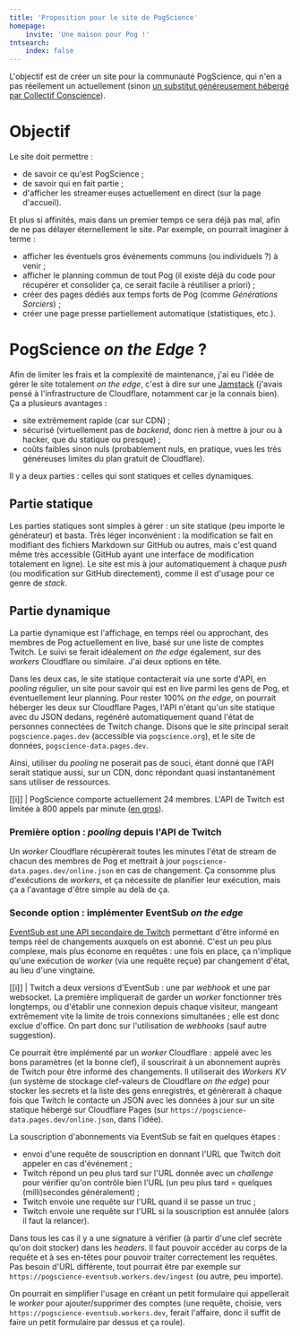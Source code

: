 ```yaml
---
title: 'Proposition pour le site de PogScience'
homepage:
    invite: 'Une maison pour Pog !'
tntsearch:
    index: false
---
```


L'objectif est de créer un site pour la communauté PogScience, qui n'en a pas réellement un actuellement (sinon [un substitut généreusement hébergé par Collectif Conscience](https://collectifconscience.org/pogscience/)).

# Objectif

Le site doit permettre :

- de savoir ce qu'est PogScience ;
- de savoir qui en fait partie ;
- d'afficher les streamer·euses actuellement en direct (sur la page d'accueil).

Et plus si affinités, mais dans un premier temps ce sera déjà pas mal, afin de ne pas délayer éternellement le site. Par exemple, on pourrait imaginer à terme :

- afficher les éventuels gros événements communs (ou individuels ?) à venir ;
- afficher le planning commun de tout Pog (il existe déjà du code pour récupérer et consolider ça, ce serait facile à réutiliser a priori) ;
- créer des pages dédiés aux temps forts de Pog (comme _Générations Sorciers_) ;
- créer une page presse partiellement automatique (statistiques, etc.).

# PogScience _on the Edge_ ?

Afin de limiter les frais et la complexité de maintenance, j'ai eu l'idée de gérer le site totalement _on the edge_, c'est à dire sur une [Jamstack](https://fr.wikipedia.org/wiki/Jamstack) (j'avais pensé à l'infrastructure de Cloudflare, notamment car je la connais bien). Ça a plusieurs avantages : 

- site extrêmement rapide (car sur CDN) ;
- sécurisé (virtuellement pas de _backend_, donc rien à mettre à jour ou à hacker, que du statique ou presque) ;
- coûts faibles sinon nuls (probablement nuls, en pratique, vues les très généreuses limites du plan gratuit de Cloudflare).

Il y a deux parties : celles qui sont statiques et celles dynamiques.

## Partie statique

Les parties statiques sont simples à gérer : un site statique (peu importe le générateur) et basta. Très léger inconvénient : la modification se fait en modifiant des fichiers Markdown sur GitHub ou autres, mais c'est quand même très accessible (GitHub ayant une interface de modification totalement en ligne). Le site est mis à jour automatiquement à chaque _push_ (ou modification sur GitHub directement), comme il est d'usage pour ce genre de _stack_.

## Partie dynamique

La partie dynamique est l'affichage, en temps réel ou approchant, des membres de Pog actuellement en live, basé sur une liste de comptes Twitch. Le suivi se ferait idéalement _on the edge_ également, sur des _workers_ Cloudflare ou similaire. J'ai deux options en tête.

Dans les deux cas, le site statique contacterait via une sorte d'API, en _pooling_ régulier, un site pour savoir qui est en live parmi les gens de Pog, et éventuellement leur planning. Pour rester 100% _on the edge_, on pourrait héberger les deux sur Cloudflare Pages, l'API n'étant qu'un site statique avec du JSON dedans, regénéré automatiquement quand l'état de personnes connectées de Twitch change. Disons que le site principal serait `pogscience.pages.dev` (accessible via `pogscience.org`), et le site de données, `pogscience-data.pages.dev`.

Ainsi, utiliser du _pooling_ ne poserait pas de souci, étant donné que l'API serait statique aussi, sur un CDN, donc répondant quasi instantanément sans utiliser de ressources.

[[i]]
| PogScience comporte actuellement 24 membres. L'API de Twitch est limitée à 800 appels par minute ([en gros](https://dev.twitch.tv/docs/api/guide#twitch-rate-limits)).

### Première option : _pooling_ depuis l'API de Twitch

Un _worker_ Cloudflare récupèrerait toutes les minutes l'état de stream de chacun des membres de Pog et mettrait à jour `pogscience-data.pages.dev/online.json` en cas de changement. Ça consomme plus d'exécutions de _workers_, et ça nécessite de planifier leur exécution, mais ça a l'avantage d'être simple au delà de ça.

### Seconde option : implémenter EventSub _on the edge_

[EventSub est une API secondaire de Twitch](https://dev.twitch.tv/docs/eventsub/handling-webhook-events) permettant d'être informé en temps réel de changements auxquels on est abonné. C'est un peu plus complexe, mais plus économe en requêtes : une fois en place, ça n'implique qu'une exécution de _worker_ (via une requête reçue) par changement d'état, au lieu d'une vingtaine.

[[i]]
| Twitch a deux versions d'EventSub : une par _webhook_ et une par websocket. La première impliquerait de garder un _worker_ fonctionner très longtemps, ou d'établir une connexion depuis chaque visiteur, mangeant extrêmement vite la limite de trois connexions simultanées ; elle est donc exclue d'office. On part donc sur l'utilisation de _webhooks_ (sauf autre suggestion).

Ce pourrait être implémenté par un _worker_ Cloudflare : appelé avec les bons paramètres (et la bonne clef), il souscrirait à un abonnement auprès de Twitch pour être informé des changements. Il utiliserait des _Workers KV_ (un système de stockage clef-valeurs de Cloudflare _on the edge_) pour stocker les secrets et la liste des gens enregistrés, et génèrerait à chaque fois que Twitch le contacte un JSON avec les données à jour sur un site statique hébergé sur Cloudflare Pages (sur `https://pogscience-data.pages.dev/online.json`, dans l'idée).

La souscription d'abonnements via EventSub se fait en quelques étapes :
- envoi d'une requête de souscription en donnant l'URL que Twitch doit appeler en cas d'événement ;
- Twitch répond un peu plus tard sur l'URL donnée avec un _challenge_ pour vérifier qu'on contrôle bien l'URL (un peu plus tard = quelques (milli)secondes généralement) ;
- Twitch envoie une requête sur l'URL quand il se passe un truc ;
- Twitch envoie une requête sur l'URL si la souscription est annulée (alors il faut la relancer).

Dans tous les cas il y a une signature à vérifier (à partir d'une clef secrète qu'on doit stocker) dans les _headers_. Il faut pouvoir accéder au corps de la requête et à ses en-têtes pour pouvoir traiter correctement les requêtes. Pas besoin d'URL différente, tout pourrait être par exemple sur `https://pogscience-eventsub.workers.dev/ingest` (ou autre, peu importe).

On pourrait en simplifier l'usage en créant un petit formulaire qui appellerait le _worker_ pour ajouter/supprimer des comptes (une requête, choisie, vers `https://pogscience-eventsub.workers.dev`, ferait l'affaire, donc il suffit de faire un petit formulaire par dessus et ça roule).